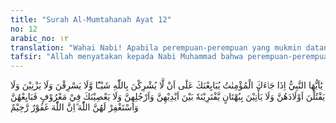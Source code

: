 ```yaml
---
title: "Surah Al-Mumtahanah Ayat 12"
no: 12
arabic_no: ١٢
translation: "Wahai Nabi! Apabila perempuan-perempuan yang mukmin datang kepadamu untuk mengadakan bai‘at (janji setia), bahwa mereka tidak akan mempersekutukan sesuatu apa pun dengan Allah; tidak akan mencuri, tidak akan berzina, tidak akan membunuh anak-anaknya, tidak akan berbuat dusta yang mereka ada-adakan antara tangan dan kaki mereka dan tidak akan mendurhakaimu dalam urusan yang baik, maka terimalah janji setia mereka dan mohonkanlah ampunan untuk mereka kepada Allah. Sungguh, Allah Maha Pengampun, Maha Penyayang."
tafsir: "Allah menyatakan kepada Nabi Muhammad bahwa perempuan-perempuan yang menyatakan keimanan dan ketaatannya harus berjanji bahwa mereka tidak akan mempersekutukan Allah dengan sesuatu pun, tidak akan mencuri harta orang lain, tidak akan berzina, tidak akan menggugurkan anak dalam kandungannya, dan tidak akan mengerjakan yang dilarang, seperti meratapi orang mati dengan mengoyak-ngoyak pakaian, dan sebagainya. Bila mereka telah berjanji, maka pernyataan iman mereka harus diterima. Nabi juga diperintahkan untuk mengatakan kepada mereka bahwa mereka akan mendapat ampunan Allah dan pahala dari-Nya jika mereka konsekuen melaksanakan janji mereka itu. Nabi juga diminta untuk berdoa kepada Allah agar dosa-dosa mereka diampuni, karena sesungguhnya Allah Maha Pengampun lagi Maha Penyayang.\n\nDiriwayatkan oleh al-Bukhari dari 'Urwah bin Zubair bahwa 'Aisyah berkata, \"Rasulullah saw menguji perempuan yang hijrah sesuai ayat: ya ayyuhan-nabiyy idha ja'akal-mu'minat¦..innallaha gafurur-rahim. Barang siapa yang telah memenuhi syarat-syarat di atas, berarti perempuan itu telah mengikrarkan pernyataan bahwa dirinya beriman.\"\n\nDiriwayatkan pula oleh 'Urwah bin Zubair dari 'Aisyah, ia berkata, \"Telah datang Fathimah binti 'Utbah untuk menyatakan keimanannya kepada Rasulullah, maka beliau meminta ia berjanji tidak akan mempersekutukan Allah dengan sesuatu pun, tidak mencuri, tidak berzina, tidak menggugurkan kandungannya, maka Fathimah merasa malu menyebut janji itu sambil meletakkan tangan di atas kepalanya.\" Maka 'Aisyah berkata, \"Hendaklah engkau akui yang dikatakan Nabi itu. Demi Allah, kami tidak menyatakan keimanan kecuali dengan cara demikian.\" Fathimah melaksanakan yang diminta 'Aisyah itu, lalu Nabi menerima pengakuannya.\n\nMenurut riwayat yang lain bahwa Nabi Muhammad banyak menerima pernyataan beriman dari para perempuan ketika penaklukan Mekah. Di antara yang menyatakan keimanannya itu terdapat Hindun binti 'Utbah, istri Abu Sufyan, kepala suku Quraisy."
---
```

يٰٓاَيُّهَا النَّبِيُّ اِذَا جَاۤءَكَ الْمُؤْمِنٰتُ يُبَايِعْنَكَ عَلٰٓى اَنْ لَّا يُشْرِكْنَ بِاللّٰهِ شَيْـًٔا وَّلَا يَسْرِقْنَ وَلَا يَزْنِيْنَ وَلَا يَقْتُلْنَ اَوْلَادَهُنَّ وَلَا يَأْتِيْنَ بِبُهْتَانٍ يَّفْتَرِيْنَهٗ بَيْنَ اَيْدِيْهِنَّ وَاَرْجُلِهِنَّ وَلَا يَعْصِيْنَكَ فِيْ مَعْرُوْفٍ فَبَايِعْهُنَّ وَاسْتَغْفِرْ لَهُنَّ اللّٰهَ ۗاِنَّ اللّٰهَ غَفُوْرٌ رَّحِيْمٌ 